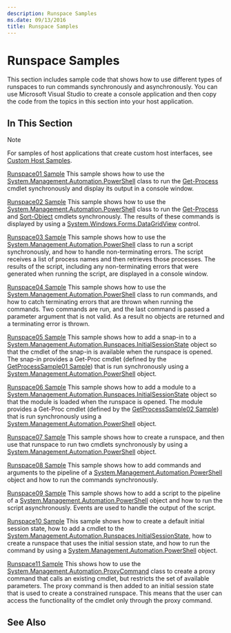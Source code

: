 ```yaml
---
description: Runspace Samples
ms.date: 09/13/2016
title: Runspace Samples
---
```

# Runspace Samples

This section includes sample code that shows how to use different types of runspaces to run commands synchronously and asynchronously. You can use Microsoft Visual Studio to create a console application and then copy the code from the topics in this section into your host application.

## In This Section

> [!NOTE]
> For samples of host applications that create custom host interfaces, see [Custom Host Samples](./custom-host-samples.md).

 [Runspace01 Sample](./runspace01-sample.md)
 This sample shows how to use the [System.Management.Automation.PowerShell](/dotnet/api/system.management.automation.powershell) class to run the [Get-Process](/powershell/module/Microsoft.PowerShell.Management/Get-Process) cmdlet synchronously and display its output in a console window.

 [Runspace02 Sample](./runspace02-sample.md)
 This sample shows how to use the [System.Management.Automation.PowerShell](/dotnet/api/system.management.automation.powershell) class to run the [Get-Process](/powershell/module/Microsoft.PowerShell.Management/Get-Process) and [Sort-Object](/powershell/module/Microsoft.PowerShell.Utility/Sort-Object) cmdlets synchronously. The results of these commands is displayed by using a [System.Windows.Forms.DataGridView](/dotnet/api/System.Windows.Forms.DataGridView) control.

 [Runspace03 Sample](./runspace03-sample.md)
 This sample shows how to use the [System.Management.Automation.PowerShell](/dotnet/api/system.management.automation.powershell) class to run a script synchronously, and how to handle non-terminating errors. The script receives a list of process names and then retrieves those processes. The results of the script, including any non-terminating errors that were generated when running the script, are displayed in a console window.

 [Runspace04 Sample](./runspace04-sample.md)
 This sample shows how to use the [System.Management.Automation.PowerShell](/dotnet/api/system.management.automation.powershell) class to run commands, and how to catch terminating errors that are thrown when running the commands. Two commands are run, and the last command is passed a parameter argument that is not valid. As a result no objects are returned and a terminating error is thrown.

 [Runspace05 Sample](./runspace05-sample.md)
 This sample shows how to add a snap-in to a [System.Management.Automation.Runspaces.InitialSessionState](/dotnet/api/System.Management.Automation.Runspaces.InitialSessionState) object so that the cmdlet of the snap-in is available when the runspace is opened. The snap-in provides a Get-Proc cmdlet (defined by the [GetProcessSample01 Sample](../cmdlet/getprocesssample01-sample.md)) that is run synchronously using a [System.Management.Automation.PowerShell](/dotnet/api/system.management.automation.powershell) object.

 [Runspace06 Sample](./runspace06-sample.md)
 This sample shows how to add a module to a [System.Management.Automation.Runspaces.InitialSessionState](/dotnet/api/System.Management.Automation.Runspaces.InitialSessionState) object so that the module is loaded when the runspace is opened. The module provides a Get-Proc cmdlet (defined by the [GetProcessSample02 Sample](../cmdlet/getprocesssample02-sample.md)) that is run synchronously using a [System.Management.Automation.PowerShell](/dotnet/api/system.management.automation.powershell) object.

 [Runspace07 Sample](./runspace07-sample.md)
 This sample shows how to create a runspace, and then use that runspace to run two cmdlets synchronously by using a [System.Management.Automation.PowerShell](/dotnet/api/system.management.automation.powershell) object.

 [Runspace08 Sample](./runspace08-sample.md)
 This sample shows how to add commands and arguments to the pipeline of a [System.Management.Automation.PowerShell](/dotnet/api/system.management.automation.powershell) object and how to run the commands synchronously.

 [Runspace09 Sample](./runspace09-sample.md)
 This sample shows how to add a script to the pipeline of a [System.Management.Automation.PowerShell](/dotnet/api/system.management.automation.powershell) object and how to run the script asynchronously. Events are used to handle the output of the script.

 [Runspace10 Sample](./runspace10-sample.md)
 This sample shows how to create a default initial session state, how to add a cmdlet to the [System.Management.Automation.Runspaces.InitialSessionState](/dotnet/api/System.Management.Automation.Runspaces.InitialSessionState), how to create a runspace that uses the initial session state, and how to run the command by using a [System.Management.Automation.PowerShell](/dotnet/api/system.management.automation.powershell) object.

 [Runspace11 Sample](./runspace11-sample.md)
 This shows how to use the [System.Management.Automation.ProxyCommand](/dotnet/api/System.Management.Automation.ProxyCommand) class to create a proxy command that calls an existing cmdlet, but restricts the set of available parameters. The proxy command is then added to an initial session state that is used to create a constrained runspace. This means that the user can access the functionality of the cmdlet only through the proxy command.

## See Also
